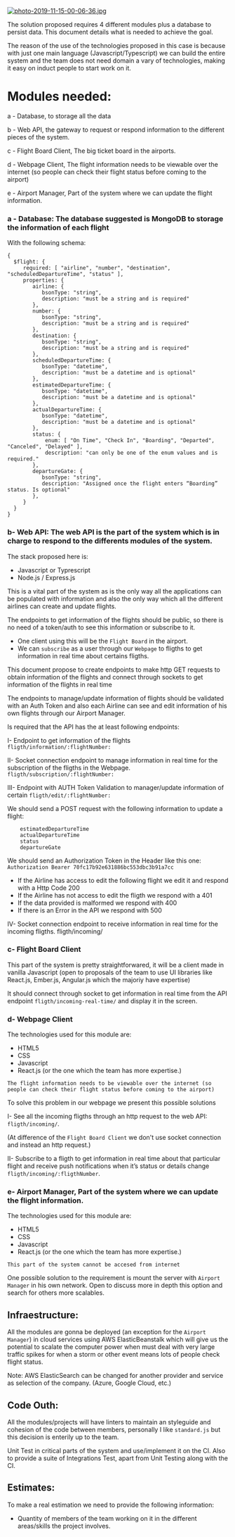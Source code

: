 [![photo-2019-11-15-00-06-36.jpg](https://i.postimg.cc/YqC3z4Nz/photo-2019-11-15-00-06-36.jpg)](https://postimg.cc/HjFXpkhr)

The solution proposed requires 4 different modules plus a database to persist data. This document details what is needed to achieve the goal.

The reason of the use of the technologies proposed in this case is because with just one main language (Javascript/Typescript) we can build the entire system and the team does not need domain a vary of technologies, making it easy on induct people to start work on it.

# Modules needed:
a - Database, to storage all the data

b - Web API, the gateway to request or respond information to the different pieces of the system.

c - Flight Board Client, The big ticket board in the airports.

d - Webpage Client, The flight information needs to be viewable over the internet (so people can check their flight
status before coming to the airport)

e - Airport Manager, Part of the system where we can update the flight information.


### a - Database: The database suggested is MongoDB to storage the information of each flight
With the following schema:

```
{
  $flight: {
     required: [ "airline", "number", "destination", "scheduledDepartureTime", "status" ],
     properties: {
        airline: {
           bsonType: "string",
           description: "must be a string and is required"
        },
        number: {
           bsonType: "string",
           description: "must be a string and is required"
        },
        destination: {
           bsonType: "string",
           description: "must be a string and is required"
        },
        scheduledDepartureTime: {
           bsonType: "datetime",
           description: "must be a datetime and is optional"
        },
        estimatedDepartureTime: {
           bsonType: "datetime",
           description: "must be a datetime and is optional"
        },
        actualDepartureTime: {
           bsonType: "datetime",
           description: "must be a datetime and is optional"
        },
        status: {
            enum: [ "On Time", "Check In", "Boarding", "Departed", "Canceled", "Delayed" ],
            description: "can only be one of the enum values and is required."
        },
        departureGate: {
           bsonType: "string",
           description: "Assigned once the flight enters “Boarding” status. Is optional"
        },
     }
  }
}
```
### b- Web API: The web API is the part of the system which is in charge to respond to the differents modules of the system.

The stack proposed here is:
- Javascript or Typrescript
- Node.js / Express.js

This is a vital part of the system as is the only way all the applications can be populated with information and also the only way which all the different airlines can create and update flights.

The endpoints to get information of the flights should be public, so there is no need of a token/auth to see this information or subscribe to it. 

- One client using this will be the `Flight Board` in the airport.
- We can `subscribe` as a user through our `Webpage` to fligths to get information in real time about certains fligths.

This document propose to create endpoints to make http GET requests to obtain information of the flights and connect through sockets to get information of the flights in real time

The endpoints to manage/update information of flights should be validated with an Auth Token and also each Airline can see and edit information of his own flights through our Airport Manager.

Is required that the API has the at least following endpoints:

I- Endpoint to get information of the flights
`fligth/information/:flightNumber:`

II- Socket connection endpoint to manage information in real time for the subscription of the fligths in the Webpage. 
`fligth/subscription/:flightNumber:`

III- Endpoint with AUTH Token Validation to manager/update information of certain 
`fligth/edit/:flightNumber:`

We should send a POST request with the following information to update a flight:
```
    estimatedDepartureTime
    actualDepartureTime
    status
    departureGate
```

We should send an Authorization Token in the Header like this one:
`Authorization Bearer 70fc17b92e631886bc553dbc3b91a7cc`

- If the Airline has access to edit the following flight we edit it and respond with a Http Code 200
- If the Airline has not access to edit the fligth we respond with a 401
- If the data provided is malformed we respond with 400
- If there is an Error in the API we respond with 500

IV- Socket connection endpoint to receive information in real time for the incoming fligths. 
fligth/incoming/


### c- Flight Board Client
This part of the system is pretty straightforwared, it will be a client made in vanilla Javascript 
(open to proposals of the team to use UI libraries like React.js, Ember.js, Angular.js which the majoriy have expertise)

It should connect through socket to get information in real time from the API endpoint  `fligth/incoming-real-time/` and display it in the screen.

### d- Webpage Client
The technologies used for this module are:

- HTML5
- CSS
- Javascript
- React.js (or the one which the team has more expertise.)


```
The flight information needs to be viewable over the internet (so people can check their flight status before coming to the airport)
```

To solve this problem in our webpage we present this possible solutions

I- See all the incoming fligths through an http request to the web API:
`fligth/incoming/`.

(At difference of the `Flight Board Client` we don't use socket connection and instead an http request.)

II- Subscribe to a fligth to get information in real time about that particular flight and receive push notifications when it’s status or details change
`fligth/incoming/:fligthNumber`.


### e- Airport Manager, Part of the system where we can update the flight information.
The technologies used for this module are:

- HTML5
- CSS
- Javascript
- React.js (or the one which the team has more expertise.)


```
This part of the system cannot be accesed from internet
```

One possible solution to the requirement is mount the server with `Airport Manager` in his own network.
Open to discuss more in depth this option and search for others more scalables.


## Infraestructure:
All the modules are gonna be deployed (an exception for the `Airport Manager`) in cloud services using AWS ElasticBeanstalk which will give us the potential to scalate the computer power when must deal with very large traffic spikes for
when a storm or other event means lots of people check flight status.

Note: AWS ElasticSearch can be changed for another provider and service as selection of the company. (Azure, Google Cloud, etc.)


## Code Outh:
All the modules/projects will have linters to maintain an styleguide and cohesion of the code between members, personally I like `standard.js` but this decision is enterily up to the team.

Unit Test in critical parts of the system and use/implement it on the CI. Also to provide a suite of Integrations Test, apart from Unit Testing along with the CI.


## Estimates:

To make a real estimation we need to provide the following information:

- Quantity of members of the team working on it in the different areas/skills the project involves.




